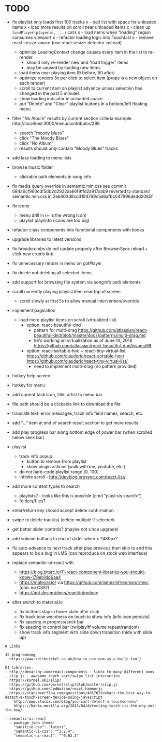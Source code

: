 # TODO

- fix playlist only loads first 100 tracks
x  - pad list with space for unloaded items
x  - load more results on scroll near unloaded items
x    - clean up `loadPlayer(playerid, ...)` calls
x  - load items when "loading" region consumes viewport
x  - refactor loading logic into TouchList
x  - remove react-resize-aware (use react-resize-detector instead)
  - optimize LoadingContext change causes every item in the list to re-render
    - should only re-render new and "load trigger" items
    - may be caused by loading new items
  - load items near playing item (9 before, 90 after)
  - optimize <LoadingListItem> renders 3x per click to select item
    (props is a new object on each render)
  - scroll to current item on playlist advance
    unless selection has changed in the past 5 minutes
  - show loading indicator in unloaded space
  - put "Delete" and "Clear" playlist buttons in a bottom/left floating menu
- filter "No Album" results by current section criteria
  example: http://localhost:3000/menu/contributor/286
  - search "moody blues"
  - click "The Moody Blues"
  - click "No Album"
  - results should only contain "Moody Blues" tracks
- add lazy loading to menu lists
- browse music folder
  - clickable path elements in song info
- fix media query override in semantic.min.css
  see commit 684a6cf960cdf5db2d2922aa66f9ffd2a917aab9
  reverted to standard semantic.min.css in 2eb603d8cd3194769c5d6afbc047896dedd2085f
- fix icons
  - menu drill in (+ is the wrong icon)
  - playlist play/info (icons are too big)
- refactor class components into functional components with hooks

- upgrade libraries to latest versions

- fix breadcrumbs do not update properly after BrowserSync reload + click new crumb link
- fix unnecessary render in menu on gotPlayer
- fix delete not deleting all selected items

- add support for browsing file system via songinfo path elements
- scroll currently playing playlist item near top of screen
  - scroll slowly at first 5s to allow manual intervention/override
- implement pagination
  - load more playlist items on scroll (virtualized list)
    - option: react-beautiful-dnd
      - pattern for multi-drag
        https://github.com/atlassian/react-beautiful-dnd/blob/master/docs/patterns/multi-drag.md
      - he's working on virtualization as of June 10, 2018
        https://github.com/atlassian/react-beautiful-dnd/issues/68
    - option: react-sortable-hoc + react-tiny-virtual-list
      https://github.com/clauderic/react-sortable-hoc/
      https://github.com/clauderic/react-tiny-virtual-list/
      - need to implement multi-drag (no pattern provided)
- hotkey help screen
- hotkey for menu
- add current tack icon, title, artist to menu bar
- file path should be a clickable link to download the file
- translate text: error messages, track info field names, search, etc.
- add "..." item at end of search result section to get more results
- add play progress bar along bottom edge of power bar (when scrolled below seek bar)
- playlist
  - track info popup
    - button to remove from playlist
    - show plugin actions (walk with me, youtube, etc.)
  - do not hard-code playlist range [0, 100]
  - infinite scroll - http://devblog.orgsync.com/react-list/

- add more content types to search
  - playlists? - looks like this is possible (cmd "playlists search:<term>")
  - folders/files?
- enter/return key should accept delete confirmation
- swipe to delete track(s) (delete multiple if selected)
- get better slider controls? (maybe not since upgrade)
- add volume buttons to end of slider when < ?480px?

- fix auto-advance to next track after play previous then skip to end
  this appears to be a bug in LMS (can reproduce on stock web interface)

- replace semantic-ui-react with
  - https://blog.bitsrc.io/11-react-component-libraries-you-should-know-178eb1dd6aa4
  - https://material.io/ via https://github.com/jamesmfriedman/rmwc (con: no CSS?)
  - https://ant.design/docs/react/introduce

- after switch to material.io
  - fix buttons stay in hover state after click
  - fix track icon weirdness on touch to show info (info icon persists)
  - fix spacing in progress/seek bar
  - fix spacing in control bar (rw/play/ff volume repeat/random)
  - show track info segment with slide down transition (hide with slide up)

~~~~~~~~~~~~~~~~~~~~~~~~~~~~~~~~~~~~~~~~~~~~~~~~~~~~~~~~~~~~~~~~~~~~~~~~~~~~~~~~
# Links

JS programming
- https://www.keithcirkel.co.uk/how-to-use-npm-as-a-build-tool/  

UI libraries:
- http://devarchy.com/react-components - links to many different ones
- slip.js - awesome touch sort/swipe list interaction
  https://kornel.ski/slip/
  https://github.com/pornel/slip/blob/master/slip.js
  https://github.com/JedWatson/react-hammerjs
  https://stackoverflow.com/questions/4817029/whats-the-best-way-to-detect-a-touch-screen-device-using-javascript
    http://www.stucox.com/blog/you-cant-detect-a-touchscreen/
    https://hacks.mozilla.org/2013/04/detecting-touch-its-the-why-not-the-how/

- semantic-ui-react
  - package.json items:
    "sanitize.css": "latest",
    "semantic-ui-css": "^2.2.4",
    "semantic-ui-react": "^0.63.1"
